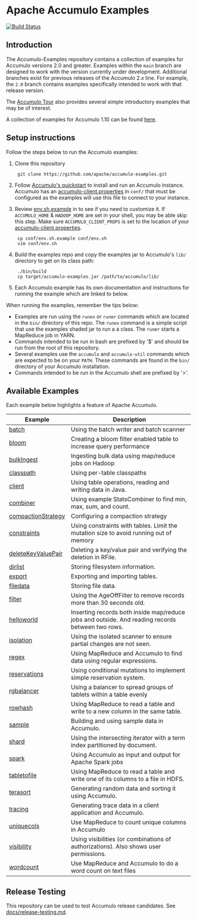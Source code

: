 <!--
Licensed to the Apache Software Foundation (ASF) under one or more
contributor license agreements.  See the NOTICE file distributed with
this work for additional information regarding copyright ownership.
The ASF licenses this file to You under the Apache License, Version 2.0
(the "License"); you may not use this file except in compliance with
the License.  You may obtain a copy of the License at

    http://www.apache.org/licenses/LICENSE-2.0

Unless required by applicable law or agreed to in writing, software
distributed under the License is distributed on an "AS IS" BASIS,
WITHOUT WARRANTIES OR CONDITIONS OF ANY KIND, either express or implied.
See the License for the specific language governing permissions and
limitations under the License.
-->
# Apache Accumulo Examples

[![Build Status][ti]][tl]

## Introduction

The Accumulo-Examples repository contains a collection of examples for Accumulo versions 2.0 and
greater. Examples within the `main` branch are designed to work with the version currently
under development. Additional branches exist for previous releases of the Accumulo 2.x line. For
example, the `2.0` branch contains examples specifically intended to work with that release version.

The [Accumulo Tour] also provides several simple introductory examples that may be of interest.

A collection of examples for Accumulo 1.10 can be found [here].

## Setup instructions

Follow the steps below to run the Accumulo examples:

1. Clone this repository

        git clone https://github.com/apache/accumulo-examples.git

2. Follow [Accumulo's quickstart][quickstart] to install and run an Accumulo instance.
   Accumulo has an [accumulo-client.properties] in `conf/` that must be configured as
   the examples will use this file to connect to your instance.

3. Review [env.sh.example] in to see if you need to customize it. If `ACCUMULO_HOME` & `HADOOP_HOME`
   are set in your shell, you may be able skip this step. Make sure `ACCUMULO_CLIENT_PROPS` is
   set to the location of your [accumulo-client.properties].

        cp conf/env.sh.example conf/env.sh
        vim conf/env.sh

3. Build the examples repo and copy the examples jar to Accumulo's `lib/` directory to get on its
   class path:

        ./bin/build
        cp target/accumulo-examples.jar /path/to/accumulo/lib/

4. Each Accumulo example has its own documentation and instructions for running the example which
   are linked to below.

When running the examples, remember the tips below:

* Examples are run using the `runex` or `runmr` commands which are located in the `bin/` directory
  of this repo. The `runex` command is a simple script that use the examples shaded jar to run a
  a class. The `runmr` starts a MapReduce job in YARN.
* Commands intended to be run in bash are prefixed by '$' and should be run from the root of this
  repository.
* Several examples use the `accumulo` and `accumulo-util` commands which are expected to be on your 
  `PATH`. These commands are found in the `bin/` directory of your Accumulo installation.
* Commands intended to be run in the Accumulo shell are prefixed by '>'.

## Available Examples

Each example below highlights a feature of Apache Accumulo.

| Example | Description |
|---------|-------------|
| [batch] | Using the batch writer and batch scanner |
| [bloom] | Creating a bloom filter enabled table to increase query performance |
| [bulkIngest] | Ingesting bulk data using map/reduce jobs on Hadoop |
| [classpath] | Using per-table classpaths |
| [client] | Using table operations, reading and writing data in Java. |
| [combiner] | Using example StatsCombiner to find min, max, sum, and count. |
| [compactionStrategy] | Configuring a compaction strategy |
| [constraints] | Using constraints with tables. Limit the mutation size to avoid running out of memory |
| [deleteKeyValuePair] | Deleting a key/value pair and verifying the deletion in RFile. |
| [dirlist] | Storing filesystem information. |
| [export] | Exporting and importing tables. |
| [filedata] | Storing file data. |
| [filter] | Using the AgeOffFilter to remove records more than 30 seconds old. |
| [helloworld] | Inserting records both inside map/reduce jobs and outside. And reading records between two rows. |
| [isolation] | Using the isolated scanner to ensure partial changes are not seen. |
| [regex] | Using MapReduce and Accumulo to find data using regular expressions. |
| [reservations] | Using conditional mutations to implement simple reservation system. |
| [rgbalancer] | Using a balancer to spread groups of tablets within a table evenly |
| [rowhash] | Using MapReduce to read a table and write to a new column in the same table. |
| [sample] | Building and using sample data in Accumulo. |
| [shard] | Using the intersecting iterator with a term index partitioned by document. |
| [spark] | Using Accumulo as input and output for Apache Spark jobs |
| [tabletofile] | Using MapReduce to read a table and write one of its columns to a file in HDFS. |
| [terasort] | Generating random data and sorting it using Accumulo. |
| [tracing] | Generating trace data in a client application and Accumulo. |
| [uniquecols] | Use MapReduce to count unique columns in Accumulo |
| [visibility] | Using visibilities (or combinations of authorizations). Also shows user permissions. |
| [wordcount] | Use MapReduce and Accumulo to do a word count on text files |

## Release Testing

This repository can be used to test Accumulo release candidates.  See
[docs/release-testing.md](docs/release-testing.md).

[quickstart]: https://accumulo.apache.org/docs/2.x/getting-started/quickstart
[accumulo-client.properties]: https://accumulo.apache.org/docs/2.x/configuration/files#accumulo-clientproperties
[env.sh.example]: conf/env.sh.example
[manual]: https://accumulo.apache.org/latest/accumulo_user_manual/
[batch]: docs/batch.md
[bloom]: docs/bloom.md
[bulkIngest]: docs/bulkIngest.md
[classpath]: docs/classpath.md
[client]: docs/client.md 
[combiner]: docs/combiner.md
[compactionStrategy]: docs/compactionStrategy.md
[constraints]: docs/constraints.md
[deleteKeyValuePair]: docs/deleteKeyValuePair.md
[dirlist]: docs/dirlist.md
[export]: docs/export.md
[filedata]: docs/filedata.md
[filter]: docs/filter.md
[helloworld]: docs/helloworld.md
[isolation]: docs/isolation.md
[maxmutation]: docs/maxmutation.md
[regex]: docs/regex.md
[reservations]: docs/reservations.md
[rgbalancer]: docs/rgbalancer.md
[rowhash]: docs/rowhash.md
[sample]: docs/sample.md
[shard]: docs/shard.md
[spark]: spark/README.md
[tabletofile]: docs/tabletofile.md
[terasort]: docs/terasort.md
[tracing]: docs/tracing.md
[uniquecols]: docs/uniquecols.md
[visibility]: docs/visibility.md
[wordcount]: docs/wordcount.md
[ti]: https://github.com/apache/accumulo-examples/workflows/QA/badge.svg
[tl]: https://github.com/apache/accumulo-examples/actions
[here]: https://accumulo.apache.org/1.10/examples
[Accumulo Tour]: https://accumulo.apache.org/tour/
